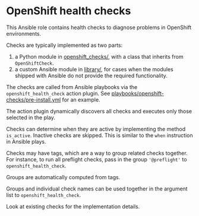 # OpenShift health checks

This Ansible role contains health checks to diagnose problems in OpenShift
environments.

Checks are typically implemented as two parts:

1. a Python module in [openshift_checks/](openshift_checks), with a class that
   inherits from `OpenShiftCheck`.
2. a custom Ansible module in [library/](library), for cases when the modules
   shipped with Ansible do not provide the required functionality.

The checks are called from Ansible playbooks via the `openshift_health_check`
action plugin. See
[playbooks/openshift-checks/pre-install.yml](../../playbooks/openshift-checks/pre-install.yml)
for an example.

The action plugin dynamically discovers all checks and executes only those
selected in the play.

Checks can determine when they are active by implementing the method
`is_active`. Inactive checks are skipped. This is similar to the `when`
instruction in Ansible plays.

Checks may have tags, which are a way to group related checks together. For
instance, to run all preflight checks, pass in the group `'@preflight'` to
`openshift_health_check`.

Groups are automatically computed from tags.

Groups and individual check names can be used together in the argument list to
`openshift_health_check`.

Look at existing checks for the implementation details.
